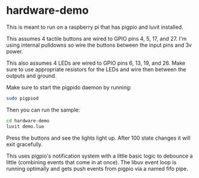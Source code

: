 # hardware-demo

This is meant to run on a raspberry pi that has pigpio and luvit installed.

This assumes 4 tactile buttons are wired to GPIO pins 4, 5, 17, and 27.  I'm using internal pulldowns so wire the buttons between the input pins and 3v power.

This also assumes 4 LEDs are wired to GPIO pins 6, 13, 19, and 26. Make sure to use appropriate resistors for the LEDs and wire then between the outputs and ground.

Make sure to start the pigpido daemon by running:

```sh
sudo pigpiod
```

Then you can run the sample:

```sh
cd hardware-demo
luvit demo.lua
```

Press the buttons and see the lights light up.  After 100 state changes it will exit gracefully.

This uses pigpio's notification system with a little basic logic to debounce a little (combining events that come in at once).  The libuv event loop is running optimally and gets push events from pigpio via a named fifo pipe.


